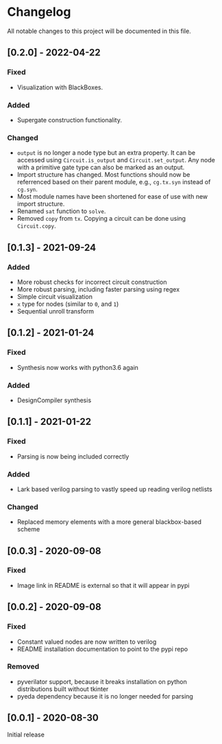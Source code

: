 # Changelog
All notable changes to this project will be documented in this file.

## [0.2.0] - 2022-04-22
### Fixed
- Visualization with BlackBoxes.

### Added
- Supergate construction functionality.

### Changed
- `output` is no longer a node type but an extra property. It can be accessed using `Circuit.is_output` and `Circuit.set_output`. Any node with a primitive gate type can also be marked as an output.
- Import structure has changed. Most functions should now be referrenced based on their parent module, e.g., `cg.tx.syn` instead of `cg.syn`.
- Most module names have been shortened for ease of use with new import structure.
- Renamed `sat` function to `solve`.
- Removed `copy` from `tx`. Copying a circuit can be done using `Circuit.copy`.


## [0.1.3] - 2021-09-24
### Added
- More robust checks for incorrect circuit construction
- More robust parsing, including faster parsing using regex
- Simple circuit visualization
- `x` type for nodes (similar to `0`, and `1`)
- Sequential unroll transform

## [0.1.2] - 2021-01-24
### Fixed
- Synthesis now works with python3.6 again

### Added
- DesignCompiler synthesis

## [0.1.1] - 2021-01-22
### Fixed
- Parsing is now being included correctly

### Added
- Lark based verilog parsing to vastly speed up reading verilog netlists

### Changed
- Replaced memory elements with a more general blackbox-based scheme

## [0.0.3] - 2020-09-08
### Fixed
- Image link in README is external so that it will appear in pypi

## [0.0.2] - 2020-09-08
### Fixed
- Constant valued nodes are now written to verilog
- README installation documentation to point to the pypi repo

### Removed
- pyverilator support, because it breaks installation on python distributions built without tkinter
- pyeda dependency because it is no longer needed for parsing

## [0.0.1] - 2020-08-30
Initial release
